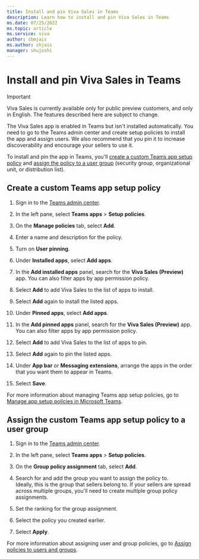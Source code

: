 ```yaml
---
title: Install and pin Viva Sales in Teams
description: Learn how to install and pin Viva Sales in Teams
ms.date: 07/25/2022
ms.topic: article
ms.service: viva
author: sbmjais
ms.author: shjais
manager: shujoshi
---
```


# Install and pin Viva Sales in Teams

> [!IMPORTANT]
> Viva Sales is currently available only for public preview customers, and only in English. The features described here are subject to change.

The Viva Sales app is enabled in Teams but isn't installed automatically. You need to go to the Teams admin center and create setup policies to install the app and assign users. We also recommend that you pin it to increase discoverability and encourage your sellers to use it.

To install and pin the app in Teams, you'll [create a custom Teams app setup policy](disable-viva-sales.md) and [assign the policy to a user group](disable-viva-sales.md) (security group, organizational unit, or distribution list).

## Create a custom Teams app setup policy

1.  Sign in to the [Teams admin center](https://admin.teams.microsoft.com/dashboard).

2.  In the left pane, select **Teams apps** &gt; **Setup policies**.

3.  On the **Manage policies** tab, select **Add**.

4.  Enter a name and description for the policy.

5.  Turn on **User pinning**.

6.  Under **Installed apps**, select **Add apps**.

7.  In the **Add installed apps** panel, search for the **Viva Sales (Preview)** app. You can also filter apps by app permission policy.

8.  Select **Add** to add Viva Sales to the list of apps to install.

9.  Select **Add** again to install the listed apps.

10. Under **Pinned apps**, select **Add apps**.

11. In the **Add pinned apps** panel, search for the **Viva Sales (Preview)** app. You can also filter apps by app permission policy.

12. Select **Add** to add Viva Sales to the list of apps to pin.

13. Select **Add** again to pin the listed apps.

14. Under **App bar** or **Messaging extensions**, arrange the apps in the order that you want them to appear in Teams.

15. Select **Save**.

For more information about managing Teams app setup policies, go to [Manage app setup policies in Microsoft Teams](/microsoftteams/teams-app-setup-policies).

## Assign the custom Teams app setup policy to a user group

1.  Sign in to the [Teams admin center](https://admin.teams.microsoft.com/dashboard).

2.  In the left pane, select **Teams apps** &gt; **Setup policies**.

3.  On the **Group policy assignment** tab, select **Add**.

4.  Search for and add the group you want to assign the policy to.  
    Ideally, this is the group that sellers belong to. If your sellers are spread across multiple groups, you'll need to create multiple group policy assignments.

5.  Set the ranking for the group assignment.

6.  Select the policy you created earlier.

7.  Select **Apply**.

For more information about assigning user and group policies, go to [Assign policies to users and groups](/microsoftteams/assign-policies-users-and-groups).


